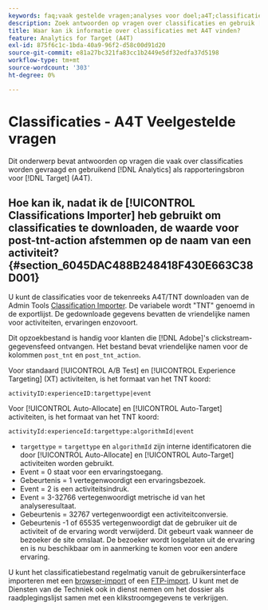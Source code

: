 ```yaml
---
keywords: faq;vaak gestelde vragen;analyses voor doel;a4T;classificaties;classificatie;classificaties importeur;post-tnt-action;gebeurteniscodes
description: Zoek antwoorden op vragen over classificaties en gebruik [!UICONTROL Analytics for Target] (A4T).
title: Waar kan ik informatie over classificaties met A4T vinden?
feature: Analytics for Target (A4T)
exl-id: 875f6c1c-1bda-40a9-96f2-d58c00d91d20
source-git-commit: e81a27bc321fa83cc1b2449e5df32edfa37d5198
workflow-type: tm+mt
source-wordcount: '303'
ht-degree: 0%

---
```


# Classificaties - A4T Veelgestelde vragen

Dit onderwerp bevat antwoorden op vragen die vaak over classificaties worden gevraagd en gebruikend [!DNL Analytics] als rapporteringsbron voor [!DNL Target] (A4T).

## Hoe kan ik, nadat ik de [!UICONTROL Classifications Importer] heb gebruikt om classificaties te downloaden, de waarde voor post-tnt-action afstemmen op de naam van een activiteit? {#section_6045DAC488B248418F430E663C38D001}

U kunt de classificaties voor de tekenreeks A4T/TNT downloaden van de Admin Tools [Classification Importer](https://experienceleague.adobe.com/docs/analytics/components/classifications/classifications-importer/c-working-with-saint.html). De variabele wordt &quot;TNT&quot; genoemd in de exportlijst. De gedownloade gegevens bevatten de vriendelijke namen voor activiteiten, ervaringen enzovoort.

Dit opzoekbestand is handig voor klanten die [!DNL Adobe]&#39;s clickstream-gegevensfeed ontvangen. Het bestand bevat vriendelijke namen voor de kolommen `post_tnt` en `post_tnt_action`.

Voor standaard [!UICONTROL A/B Test] en [!UICONTROL Experience Targeting] (XT) activiteiten, is het formaat van het TNT koord:

```
activityID:experienceID:targettype|event
```

Voor [!UICONTROL Auto-Allocate] en [!UICONTROL Auto-Target] activiteiten, is het formaat van het TNT koord:

```
activityId:experienceId:targettype:algorithmId|event
```

* `targettype` =  `targettype` en  `algorithmId` zijn interne identificatoren die door  [!UICONTROL Auto-Allocate] en  [!UICONTROL Auto-Target] activiteiten worden gebruikt.
* Event = 0 staat voor een ervaringstoegang.
* Gebeurtenis = 1 vertegenwoordigt een ervaringsbezoek.
* Event = 2 is een activiteitsindruk.
* Event = 3-32766 vertegenwoordigt metrische id van het analyseresultaat.
* Gebeurtenis = 32767 vertegenwoordigt een activiteitconversie.
* Gebeurtenis -1 of 65535 vertegenwoordigt dat de gebruiker uit de activiteit of de ervaring wordt verwijderd. Dit gebeurt vaak wanneer de bezoeker de site omslaat. De bezoeker wordt losgelaten uit de ervaring en is nu beschikbaar om in aanmerking te komen voor een andere ervaring.

U kunt het classificatiebestand regelmatig vanuit de gebruikersinterface importeren met een [browser-import](https://experienceleague.adobe.com/docs/analytics/components/classifications/classifications-importer/browser-import.html?lang=en) of een [FTP-import](https://experienceleague.adobe.com/docs/analytics/components/classifications/classifications-importer/import-file.html?lang=en). U kunt met de Diensten van de Techniek ook in dienst nemen om het dossier als raadplegingslijst samen met een klikstroomgegevens te verkrijgen.
